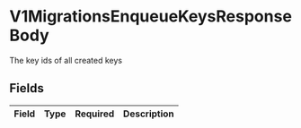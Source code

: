 # V1MigrationsEnqueueKeysResponseBody

The key ids of all created keys


## Fields

| Field       | Type        | Required    | Description |
| ----------- | ----------- | ----------- | ----------- |